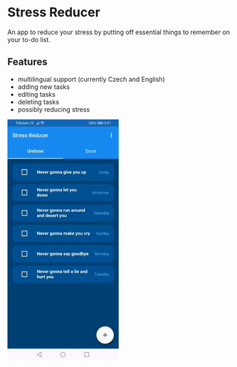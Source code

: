 # Stress Reducer

An app to reduce your stress by putting off essential things to remember on your to-do list.

## Features
- multilingual support (currently Czech and English)
- adding new tasks
- editing tasks
- deleting tasks
- possibly reducing stress

<img src="stress_reducer.gif" width="250">